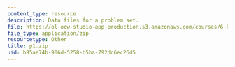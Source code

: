 ```yaml
---
content_type: resource
description: Data files for a problem set.
file: https://ol-ocw-studio-app-production.s3.amazonaws.com/courses/6-867-machine-learning-fall-2006/b95ae74b906d5258b5ba792dc6ec26d5_p1.zip
file_type: application/zip
resourcetype: Other
title: p1.zip
uid: b95ae74b-906d-5258-b5ba-792dc6ec26d5
---
```

